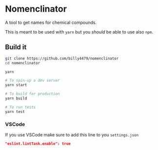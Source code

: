 # Nomenclinator

A tool to get names for chemical compounds.

This is meant to be used with `yarn` but you _should_ be able to use also `npm`.

## Build it

```bash
git clone https://github.com/billy4479/nomenclinator
cd nomenclinator

yarn

# To spin-up a dev server
yarn start

# To build for production
yarn build

# To run tests
yarn test

```

### VSCode

If you use VSCode make sure to add this line to you `settings.json`

```json
"eslint.lintTask.enable": true
```
